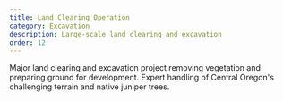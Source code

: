 ```yaml
---
title: Land Clearing Operation
category: Excavation
description: Large-scale land clearing and excavation
order: 12
---
```


Major land clearing and excavation project removing vegetation and preparing ground for development. Expert handling of Central Oregon's challenging terrain and native juniper trees.

